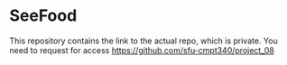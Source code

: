 # SeeFood
This repository contains the link to the actual repo, which is private. You need to request for access
https://github.com/sfu-cmpt340/project_08
